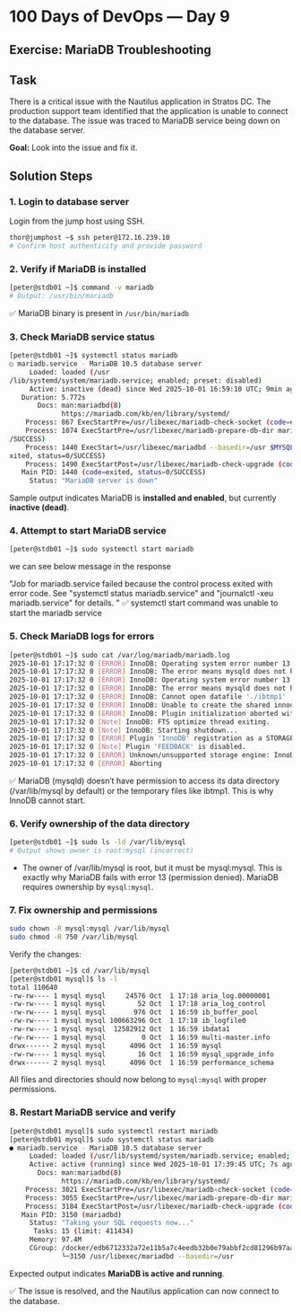 # 100 Days of DevOps — Day 9
## Exercise: MariaDB Troubleshooting

## Task
There is a critical issue with the Nautilus application in Stratos DC. The production support team identified that the application is unable to connect to the database. The issue was traced to MariaDB service being down on the database server.

**Goal:** Look into the issue and fix it.

## Solution Steps

### 1. Login to database server
Login from the jump host using SSH.

```bash
thor@jumphost ~$ ssh peter@172.16.239.10
# Confirm host authenticity and provide password
```

### 2. Verify if MariaDB is installed
```bash
[peter@stdb01 ~]$ command -v mariadb
# Output: /usr/bin/mariadb
```

✅ MariaDB binary is present in `/usr/bin/mariadb`

### 3. Check MariaDB service status
```bash
[peter@stdb01 ~]$ systemctl status mariadb
○ mariadb.service - MariaDB 10.5 database server
     Loaded: loaded (/usr
/lib/systemd/system/mariadb.service; enabled; preset: disabled)
     Active: inactive (dead) since Wed 2025-10-01 16:59:10 UTC; 9min ago
   Duration: 5.772s
       Docs: man:mariadbd(8)
             https://mariadb.com/kb/en/library/systemd/
    Process: 867 ExecStartPre=/usr/libexec/mariadb-check-socket (code=exited, status=0/SUCCESS)
    Process: 1074 ExecStartPre=/usr/libexec/mariadb-prepare-db-dir mariadb.service (code=exited, status=0
/SUCCESS)
    Process: 1440 ExecStart=/usr/libexec/mariadbd --basedir=/usr $MYSQLD_OPTS $_WSREP_NEW_CLUSTER (code=e
xited, status=0/SUCCESS)
    Process: 1490 ExecStartPost=/usr/libexec/mariadb-check-upgrade (code=exited, status=0/SUCCESS)
   Main PID: 1440 (code=exited, status=0/SUCCESS)
     Status: "MariaDB server is down"
```
Sample output indicates MariaDB is **installed and enabled**, but currently **inactive (dead)**.

### 4. Attempt to start MariaDB service

```bash
[peter@stdb01 ~]$ sudo systemctl start mariadb
```
we can see below message in the response

"Job for mariadb.service failed because the control process exited with error code.
See "systemctl status mariadb.service" and "journalctl -xeu mariadb.service" for details.
"
✅ systemctl start command was unable to start the mariadb service

### 5. Check MariaDB logs for errors

```bash
[peter@stdb01 ~]$ sudo cat /var/log/mariadb/mariadb.log
2025-10-01 17:17:32 0 [ERROR] InnoDB: Operating system error number 13 in a file operation.
2025-10-01 17:17:32 0 [ERROR] InnoDB: The error means mysqld does not have the access rights to the directory.
2025-10-01 17:17:32 0 [ERROR] InnoDB: Operating system error number 13 in a file operation.
2025-10-01 17:17:32 0 [ERROR] InnoDB: The error means mysqld does not have the access rights to the directory.
2025-10-01 17:17:32 0 [ERROR] InnoDB: Cannot open datafile './ibtmp1'
2025-10-01 17:17:32 0 [ERROR] InnoDB: Unable to create the shared innodb_temporary
2025-10-01 17:17:32 0 [ERROR] InnoDB: Plugin initialization aborted with error Cannot open a file
2025-10-01 17:17:32 0 [Note] InnoDB: FTS optimize thread exiting.
2025-10-01 17:17:32 0 [Note] InnoDB: Starting shutdown...
2025-10-01 17:17:32 0 [ERROR] Plugin 'InnoDB' registration as a STORAGE ENGINE failed.
2025-10-01 17:17:32 0 [Note] Plugin 'FEEDBACK' is disabled.
2025-10-01 17:17:32 0 [ERROR] Unknown/unsupported storage engine: InnoDB
2025-10-01 17:17:32 0 [ERROR] Aborting
```

✅ MariaDB (mysqld) doesn’t have permission to access its data directory (/var/lib/mysql by default) or the temporary files like ibtmp1. This is why InnoDB cannot start.

### 6. Verify ownership of the data directory
```bash
[peter@stdb01 ~]$ sudo ls -ld /var/lib/mysql
# Output shows owner is root:mysql (incorrect)
```
- The owner of /var/lib/mysql is root, but it must be mysql:mysql. This is exactly why MariaDB fails with error 13 (permission denied). MariaDB requires ownership by `mysql:mysql`.

### 7. Fix ownership and permissions
```bash
sudo chown -R mysql:mysql /var/lib/mysql
sudo chmod -R 750 /var/lib/mysql
```
Verify the changes:
```bash
[peter@stdb01 ~]$ cd /var/lib/mysql
[peter@stdb01 mysql]$ ls -l
total 110640
-rw-rw---- 1 mysql mysql     24576 Oct  1 17:18 aria_log.00000001
-rw-rw---- 1 mysql mysql        52 Oct  1 17:18 aria_log_control
-rw-rw---- 1 mysql mysql       976 Oct  1 16:59 ib_buffer_pool
-rw-rw---- 1 mysql mysql 100663296 Oct  1 17:18 ib_logfile0
-rw-rw---- 1 mysql mysql  12582912 Oct  1 16:59 ibdata1
-rw-rw---- 1 mysql mysql         0 Oct  1 16:59 multi-master.info
drwx------ 2 mysql mysql      4096 Oct  1 16:59 mysql
-rw-rw---- 1 mysql mysql        16 Oct  1 16:59 mysql_upgrade_info
drwx------ 2 mysql mysql      4096 Oct  1 16:59 performance_schema
```
All files and directories should now belong to `mysql:mysql` with proper permissions.


### 8. Restart MariaDB service and verify
```bash
[peter@stdb01 mysql]$ sudo systemctl restart mariadb
[peter@stdb01 mysql]$ sudo systemctl status mariadb
● mariadb.service - MariaDB 10.5 database server
     Loaded: loaded (/usr/lib/systemd/system/mariadb.service; enabled; preset: disabled)
     Active: active (running) since Wed 2025-10-01 17:39:45 UTC; 7s ago
       Docs: man:mariadbd(8)
             https://mariadb.com/kb/en/library/systemd/
    Process: 3021 ExecStartPre=/usr/libexec/mariadb-check-socket (code=exited, status=0/SUCCESS)
    Process: 3055 ExecStartPre=/usr/libexec/mariadb-prepare-db-dir mariadb.service (code=exited, status=0/SUCCESS)
    Process: 3184 ExecStartPost=/usr/libexec/mariadb-check-upgrade (code=exited, status=0/SUCCESS)
   Main PID: 3150 (mariadbd)
     Status: "Taking your SQL requests now..."
      Tasks: 15 (limit: 411434)
     Memory: 97.4M
     CGroup: /docker/edb6712332a72e11b5a7c4eedb32b0e79abbf2cd81296b97aaaaa0e488467488/system.slice/mariadb.service
             └─3150 /usr/libexec/mariadbd --basedir=/usr

```
Expected output indicates **MariaDB is active and running**.

✅ The issue is resolved, and the Nautilus application can now connect to the database.
